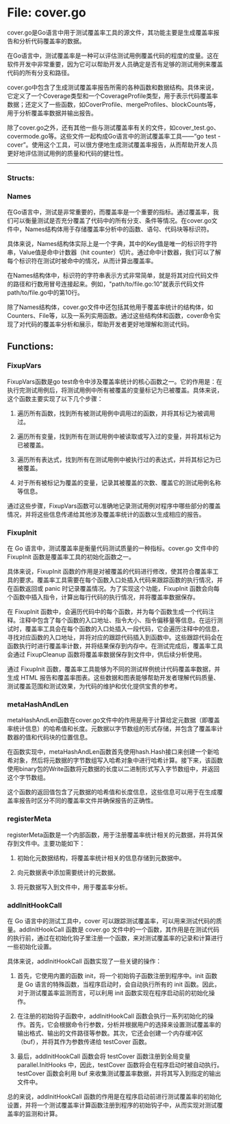 # File: cover.go

cover.go是Go语言中用于测试覆盖率工具的源文件，其功能主要是生成覆盖率报告和分析代码覆盖率的数据。

在Go语言中，测试覆盖率是一种可以评估测试用例覆盖代码的程度的度量。这在软件开发中非常重要，因为它可以帮助开发人员确定是否有足够的测试用例来覆盖代码的所有分支和路径。

cover.go中包含了生成测试覆盖率报告所需的各种函数和数据结构。具体来说，它定义了一个Coverage类型和一个CoverageProfile类型，用于表示代码覆盖率数据；还定义了一些函数，如CoverProfile、mergeProfiles、blockCounts等，用于分析覆盖率数据并输出报告。

除了cover.go之外，还有其他一些与测试覆盖率有关的文件，如cover_test.go、covermode.go等。这些文件一起构成Go语言中的测试覆盖率工具——“go test -cover”。使用这个工具，可以很方便地生成测试覆盖率报告，从而帮助开发人员更好地评估测试用例的质量和代码的健壮性。




---

### Structs:

### Names

在Go语言中，测试是非常重要的，而覆盖率是一个重要的指标。通过覆盖率，我们可以衡量测试是否充分覆盖了代码中的所有分支、条件等情况。在cover.go文件中，Names结构体用于存储覆盖率分析中的函数、语句、代码块等标识符。

具体来说，Names结构体实际上是一个字典，其中的Key值是唯一的标识符字符串，Value值是命中计数器（hit counter）切片。通过命中计数器，我们可以了解每个标识符在测试时被命中的情况，从而计算出覆盖率。

在Names结构体中，标识符的字符串表示方式非常简单，就是将其对应代码文件的路径和行数用冒号连接起来。例如，"path/to/file.go:10"就表示代码文件path/to/file.go中的第10行。

除了Names结构体，cover.go文件中还包括其他用于覆盖率统计的结构体，如Counters、File等，以及一系列实用函数。通过这些结构体和函数，cover命令实现了对代码的覆盖率分析和展示，帮助开发者更好地理解和测试代码。



## Functions:

### FixupVars

FixupVars函数是go test命令中涉及覆盖率统计的核心函数之一。它的作用是：在执行完测试用例后，将测试用例中所有被覆盖的变量标记为已被覆盖。具体来说，这个函数主要实现了以下几个步骤：

1. 遍历所有函数，找到所有被测试用例中调用过的函数，并将其标记为被调用过。

2. 遍历所有变量，找到所有在测试用例中被读取或写入过的变量，并将其标记为已被覆盖。

3. 遍历所有表达式，找到所有在测试用例中被执行过的表达式，并将其标记为已被覆盖。

4. 对于所有被标记为覆盖的变量，记录其被覆盖的次数、覆盖它的测试用例名称等信息。

通过这些步骤，FixupVars函数可以准确地记录测试用例对程序中哪些部分的覆盖情况，并将这些信息传递给其他涉及覆盖率统计的函数以生成相应的报告。



### FixupInit

在 Go 语言中，测试覆盖率是衡量代码测试质量的一种指标。cover.go 文件中的 FixupInit 函数是覆盖率工具的初始化函数之一。

具体来说，FixupInit 函数的作用是对被覆盖的代码进行修改，使其符合覆盖率工具的要求。覆盖率工具需要在每个函数入口处插入代码来跟踪函数的执行情况，并在函数返回或 panic 时记录覆盖情况。为了实现这个功能，FixupInit 函数会向每个函数中插入指令，计算出每行代码的执行情况，并将覆盖率数据保存。

在 FixupInit 函数中，会遍历代码中的每个函数，并为每个函数生成一个代码注释。注释中包含了每个函数的入口地址、指令大小、指令偏移量等信息。在运行测试时，覆盖率工具会在每个函数的入口处插入一段代码，它会遍历注释中的信息，寻找对应函数的入口地址，并将对应的跟踪代码插入到函数中。这些跟踪代码会在函数执行时进行覆盖率计数，并将结果保存到内存中。在测试完成后，覆盖率工具会通过 FixupCleanup 函数将覆盖率数据保存到文件中，供后续分析使用。

通过 FixupInit 函数，覆盖率工具能够为不同的测试样例统计代码覆盖率数据，并生成 HTML 报告和覆盖率图表。这些数据和图表能够帮助开发者理解代码质量、测试覆盖范围和测试效果，为代码的维护和优化提供宝贵的参考。



### metaHashAndLen

metaHashAndLen函数在cover.go文件中的作用是用于计算给定元数据（即覆盖率统计信息）的哈希值和长度。元数据以字节数组的形式存储，并包含了覆盖率计数器的值和代码块的位置信息。

在函数实现中，metaHashAndLen函数首先使用hash.Hash接口来创建一个新哈希对象，然后将元数据的字节数组写入哈希对象中进行哈希计算。接下来，该函数使用binary包的Write函数将元数据的长度以二进制形式写入字节数组中，并返回这个字节数组。

这个函数的返回值包含了元数据的哈希值和长度信息，这些信息可以用于在生成覆盖率报告时区分不同的覆盖率文件并确保报告的正确性。



### registerMeta

registerMeta函数是一个内部函数，用于注册覆盖率统计相关的元数据，并将其保存到文件中。主要功能如下：

1. 初始化元数据结构，将覆盖率统计相关的信息存储到元数据中。

2. 向元数据表中添加需要统计的元数据。

3. 将元数据写入到文件中，用于覆盖率分析。



### addInitHookCall

在 Go 语言中的测试工具中，cover 可以跟踪测试覆盖率，可以用来测试代码的质量。addInitHookCall 函数是 cover.go 文件中的一个函数，其作用是在测试代码的执行前，通过在初始化钩子里注册一个函数，来对测试覆盖率的记录和计算进行一些初始化设置。

具体来说，addInitHookCall 函数实现了一些关键的操作：

1. 首先，它使用内置的函数 init，将一个初始钩子函数注册到程序中。init 函数是 Go 语言的特殊函数，当程序启动时，会自动执行所有的 init 函数。因此，对于测试覆盖率监测而言，可以利用 init 函数实现在程序启动前的初始化操作。

2. 在注册的初始钩子函数中，addInitHookCall 函数会执行一系列初始化的操作。首先，它会根据命令行参数，分析并根据用户的选择来设置测试覆盖率的输出格式、输出的文件路径等参数。其次，它还会创建一个内存缓冲区（buf），并将其作为参数传递给 testCover 函数。

3. 最后，addInitHookCall 函数会将 testCover 函数注册到全局变量 parallel.InitHooks 中，因此，testCover 函数将会在程序启动时被自动执行。testCover 函数会利用 buf 来收集测试覆盖率数据，并将其写入到指定的输出文件中。

总的来说，addInitHookCall 函数的作用是在程序启动前进行测试覆盖率的初始化设置，并将一个测试覆盖率计算函数注册到程序的初始钩子中，从而实现对测试覆盖率的监测和计算。



